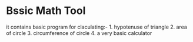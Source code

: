 # Bssic Math Tool 

it contains basic program for claculating:- 
                                          1. hypotenuse of triangle
                                          2. area of circle
                                          3. circumference of circle
                                          4. a very basic calculator
                                          
